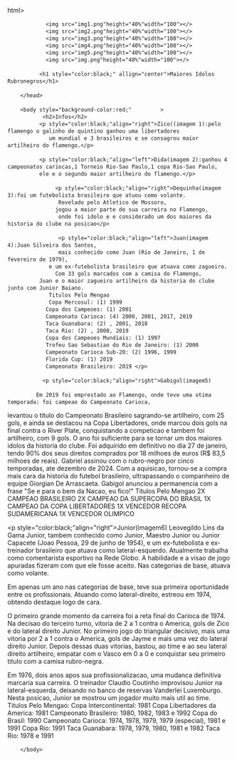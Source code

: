 html>
<meta charset="utf-8">
        <head>
           
                <img src="img1.png"height="40%"width="100"></>
                <img src="img2.png"height="40%"width="100"></>
                <img src="img3.png"height="40%"width="100"></>
                <img src="img4.png"height="40%"width="100"></>
                <img src="img5.png"height="40%"width="100"></>
                <img src="img.png"height="40%"width="100"></>
             
              <h1 style="color:black;" allign="center">Maiores Idolos Rubronegros</h1>      
        
        </head>
   
        <body style="background-color:red;" 		>
               <h2>Infos</h2>
              <p style="color:black;"align="right">Zico((imagem 1):pelo flamengo o galinho de quintino ganhou uma libertadores 
                 um mundial e 3 brasileiros e se consagrou maior artilheiro do flamengo.</p>
 
              <p style="color:black;"align="left">Dida(imagem 2):ganhou 4 campeonatos cariocas,1 Torneio Rio-Sao Paulo,1 copa Rio-Sao Paulo,
              ele e o segundo maior artilheiro do flamengo.</p>
            
                   <p style="color:black;"align="right">Dequinha(imagem 3):foi um futebolista brasileiro que atuou como volante. 
                    Revelado pelo Atletico de Mossoro, 
                   jogou a maior parte de sua carreira no Flamengo, 
                    onde foi idolo e e considerado um dos maiores da historia do clube na posicao</p>
                    
                    <p style="color:black;"align="left">Juan(imagem 4):Juan Silveira dos Santos,
                    mais conhecido como Juan (Rio de Janeiro, 1 de fevereiro de 1979),
                 e um ex-futebolista brasileiro que atuava como zagueiro.
                   Com 33 gols marcados com a camisa do Flamengo,
              Juan e o maior zagueiro artilheiro da historia do clube junto com Junior Baiano.
                 Titulos Pelo Mengao
                 Copa Mercosul: (1) 1999
                Copa dos Campeoes: (1) 2001
                Campeonato Carioca: (4) 2000, 2001, 2017, 2019
                Taca Guanabara: (2) , 2001, 2018
                Taca Rio: (2) , 2000, 2019
                Copa dos Campeoes Mundiais: (1) 1997
                Trofeu Sao Sebastiao do Rio de Janeiro: (1) 2000
                Campeonato Carioca Sub-20: (2) 1996, 1999
                Florida Cup: (1) 2019
                Campeonato Brasileiro: 2019 </p>
               
               <p style="color:black;"align="right">Gabigol(imagem5)
              
             Em 2019 foi emprestado ao Flamengo, onde teve uma otima temporada: foi campeao do Campeonato Carioca,
 levantou o titulo do Campeonato Brasileiro sagrando-se artilheiro, com 25 gols, e ainda se destacou na Copa Libertadores,
  onde marcou dois gols na final contra o River Plate, conquistando a competicao e tambem foi artilheiro, com 9 gols.
   O ano foi suficiente para se tornar um dos maiores idolos da historia do clube.
 Foi adquirido em definitivo no dia 27 de janeiro, 
tendo 90% dos seus direitos comprados por 18 milhoes de euros (R$ 83,5 milhoes de reais). 
Gabriel assinou com o rubro-negro por cinco temporadas, ate dezembro de 2024. Com a aquisicao,
 tornou-se a compra mais cara da historia do futebol brasileiro, 
ultrapassando o companheiro de equipe Giorgian De Arrascaeta.
 Gabigol anunciou a permanencia com a frase "Se e para o bem da Nacao, eu fico!"
                 Titulos Pelo Mengao
                2X CAMPEAO BRASILEIRO 
              2X CAMPEAO DA SUPERCOPA DO BRASIL
             1X CAMPEAO DA COPA LIBERTADORES
             1X VENCEDOR RECOPA SUDAMERICANA
             1X VENCEDOR OLIMPICO</p>
             <p style="color:black;"align="right">Junior(imagem6)
             Leovegildo Lins da Gama Junior, tambem conhecido como Junior, Maestro Junior ou Junior Capacete (Joao Pessoa, 29 de junho de 1954), 
               e um ex-futebolista e ex-treinador brasileiro que atuava como lateral-esquerdo.
             Atualmente trabalha como comentarista esportivo na Rede Globo.
            A habilidade e a visao de jogo apuradas fizeram com que ele fosse aceito. Nas categorias de base, atuava como volante.

Em apenas um ano nas categorias de base, teve sua primeira oportunidade entre os profissionais. 
Atuando como lateral-direito, estreou em 1974, obtendo destaque logo de cara.

O primeiro grande momento da carreira foi a reta final do Carioca de 1974. Na decisao do terceiro turno, vitoria de 2 a 1 contra o America, 
gols de Zico e do lateral direito Junior. No primeiro jogo do triangular decisivo, 
mais uma vitoria por 2 a 1 contra o America, gols de Jayme e mais uma vez do lateral direito Junior.
 Depois dessas duas vitorias, bastou, ao time e ao seu lateral direito artilheiro,
 empatar com o Vasco em 0 a 0 e conquistar seu primeiro titulo com a camisa rubro-negra.

Em 1976, dois anos apos sua profissionalizacao, 
uma mudanca definitiva marcaria sua carreira. 
O treinador Claudio Coutinho improvisou Junior na lateral-esquerda, 
deixando no banco de reservas Vanderlei Luxemburgo. 
Nesta posicao, 
Junior se mostrou um jogador muito mais util ao time.
Titulos Pelo Mengao:
Copa Intercontinental: 1981
Copa Libertadores da America: 1981
Campeonato Brasileiro: 1980, 1982, 1983 e 1992
Copa do Brasil: 1990
Campeonato Carioca: 1974, 1978, 1979, 1979 (especial), 1981 e 1991
Copa Rio: 1991
Taca Guanabara: 1978, 1979, 1980, 1981 e 1982
Taca Rio: 1978 e 1991</p>

            
             
        
        </body>
 </html>
